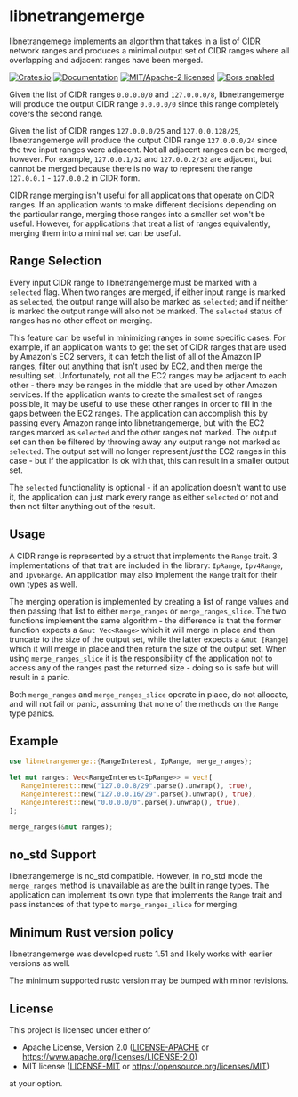 # libnetrangemerge

libnetrangemege implements an algorithm that takes in a list of
[CIDR](https://en.wikipedia.org/wiki/Classless_Inter-Domain_Routing) network
ranges and produces a minimal output set of CIDR ranges where all overlapping
and adjacent ranges have been merged.

[![Crates.io](https://img.shields.io/crates/v/libnetrangemerge.svg)](https://crates.io/crates/libnetrangemerge)
[![Documentation](https://docs.rs/libnetrangemerge/badge.svg)](https://docs.rs/libnetrangemerge)
[![MIT/Apache-2 licensed](https://img.shields.io/crates/l/libnetrangemerge.svg)](./LICENSE-APACHE)
[![Bors enabled](https://bors.tech/images/badge_small.svg)](https://app.bors.tech/repositories/32984)

Given the list of CIDR ranges `0.0.0.0/0` and `127.0.0.0/8`, libnetrangemerge
will produce the output CIDR range `0.0.0.0/0` since this range completely
covers the second range.

Given the list of CIDR ranges `127.0.0.0/25` and `127.0.0.128/25`, libnetrangemerge
will produce the output CIDR range `127.0.0.0/24` since the two input ranges
were adjacent. Not all adjacent ranges can be merged, however. For example,
`127.0.0.1/32` and `127.0.0.2/32` are adjacent, but cannot be merged because
there is no way to represent the range `127.0.0.1` - `127.0.0.2` in CIDR form.

CIDR range merging isn't useful for all applications that operate on CIDR
ranges. If an application wants to make different decisions depending on
the particular range, merging those ranges into a smaller set won't be useful.
However, for applications that treat a list of ranges equivalently, merging
them into a minimal set can be useful.

## Range Selection

Every input CIDR range to libnetrangemerge must be marked with a `selected`
flag. When two ranges are merged, if either input range is marked as `selected`,
the output range will also be marked as `selected`; and if neither is marked
the output range will also not be marked. The `selected` status of ranges
has no other effect on merging.

This feature can be useful in minimizing ranges in some specific cases.
For example, if an application wants to get the set of CIDR ranges that
are used by Amazon's EC2 servers, it can fetch the list of all of the
Amazon IP ranges, filter out anything that isn't used by EC2, and then
merge the resulting set. Unfortunately, not all the EC2 ranges may be
adjacent to each other - there may be ranges in the middle that are used
by other Amazon services. If the application wants to create the smallest
set of ranges possible, it may be useful to use these other ranges in order
to fill in the gaps between the EC2 ranges. The application can accomplish
this by passing every Amazon range into libnetrangemerge, but with the
EC2 ranges marked as `selected` and the other ranges not marked. The
output set can then be filtered by throwing away any output range not
marked as `selected`. The output set will no longer represent _just_
the EC2 ranges in this case - but if the application is ok with that,
this can result in a smaller output set.

The `selected` functionality is optional - if an application doesn't
want to use it, the application can just mark every range as either
`selected` or not and then not filter anything out of the result.

## Usage

A CIDR range is represented by a struct that implements the `Range` trait.
3 implementations of that trait are included in the library: `IpRange`,
`Ipv4Range`, and `Ipv6Range`. An application may also implement the `Range` trait
for their own types as well.

The merging operation is implemented by creating a list of range values
and then passing that list to either `merge_ranges` or `merge_ranges_slice`.
The two functions implement the same algorithm - the difference is that the
former function expects a `&mut Vec<Range>` which it will merge in place
and then truncate to the size of the output set, while the latter expects
a `&mut [Range]` which it will merge in place and then return the size
of the output set. When using `merge_ranges_slice` it is the responsibility
of the application not to access any of the ranges past the returned size -
doing so is safe but will result in a panic.

Both `merge_ranges` and `merge_ranges_slice` operate in place, do not allocate,
and will not fail or panic, assuming that none of the methods on the `Range` type
panics.

## Example

```rust
use libnetrangemerge::{RangeInterest, IpRange, merge_ranges};

let mut ranges: Vec<RangeInterest<IpRange>> = vec![
   RangeInterest::new("127.0.0.8/29".parse().unwrap(), true),
   RangeInterest::new("127.0.0.16/29".parse().unwrap(), true),
   RangeInterest::new("0.0.0.0/0".parse().unwrap(), true),
];

merge_ranges(&mut ranges);
```

## no_std Support

libnetrangemerge is no_std compatible. However, in no_std mode the `merge_ranges`
method is unavailable as are the built in range types. The application can implement
its own type that implements the `Range` trait and pass instances of that
type to `merge_ranges_slice` for merging.

## Minimum Rust version policy

libnetrangemerge was developed rustc 1.51 and likely works
with earlier versions as well.

The minimum supported rustc version may be bumped with minor
revisions.

## License

This project is licensed under either of

 * Apache License, Version 2.0 ([LICENSE-APACHE](LICENSE-APACHE) or
   https://www.apache.org/licenses/LICENSE-2.0)
 * MIT license ([LICENSE-MIT](LICENSE-MIT) or
   https://opensource.org/licenses/MIT)

at your option.
